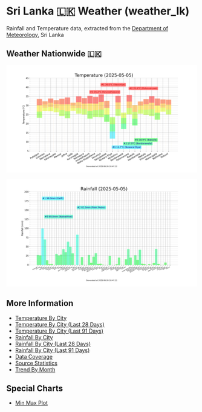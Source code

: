 # Sri Lanka :sri_lanka: Weather (weather_lk)

Rainfall and Temperature data, extracted from the [Department of Meteorology](http://www.meteo.gov.lk/), Sri Lanka

## Weather Nationwide :sri_lanka:

![Temperature](https://raw.githubusercontent.com/nuuuwan/weather_lk/data/charts/country_temperature.png)

![Rainfall](https://raw.githubusercontent.com/nuuuwan/weather_lk/data/charts/country_rainfall.png)

## More Information

* [Temperature By City](README.temperature_by_city.md)
* [Temperature By City (Last 28 Days)](README.temperature_by_city_(last_28_days).md)
* [Temperature By City (Last 91 Days)](README.temperature_by_city_(last_91_days).md)
* [Rainfall By City](README.rainfall_by_city.md)
* [Rainfall By City (Last 28 Days)](README.rainfall_by_city_(last_28_days).md)
* [Rainfall By City (Last 91 Days)](README.rainfall_by_city_(last_91_days).md)
* [Data Coverage](README.data_coverage.md)
* [Source Statistics](README.source_statistics.md)
* [Trend By Month](README.trend_by_month.md)

## Special Charts

* [Min Max Plot](README.min_max_plot.md)
